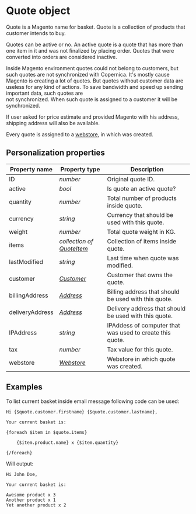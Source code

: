 # Quote object

Quote is a Magento name for basket. Quote is a collection of products that 
customer intends to buy. 

Quotes can be active or no. An active quote is a quote that has more than one
item in it and was not finalized by placing order. Quotes that were converted 
into orders are considered inactive.

Inside Magento environment quotes could not belong to customers, but such quotes 
are not synchronized with Copernica. It's mostly cause Magento is creating a lot 
of quotes. But quotes without customer data are useless for any kind of actions. 
To save bandwidth and speed up sending important data, such quotes are  
not synchronized. When such quote is assigned to a customer it will
be synchronized.

If user asked for price estimate and provided Magento with his address, shipping
address will also be available.

Every quote is assigned to a [webstore](copernica-docs:MarketingSuite/magento-integration/object/webstore),
in which was created.

## Personalization properties

| Property name   | Property type                                                                                    | Description                                               |
|-----------------|--------------------------------------------------------------------------------------------------|-----------------------------------------------------------|
| ID              | _number_                                                                                         | Original quote ID.                                        |
| active          | _bool_                                                                                           | Is quote an active quote?                                 |
| quantity        | _number_                                                                                         | Total number of products inside quote.                    |
| currency        | _string_                                                                                         | Currency that should be used with this quote.             |
| weight          | _number_                                                                                         | Total quote weight in KG.                                 |
| items           | _collection of [QuoteItem](copernica-docs:MarketingSuite/magento-integration/object/quote-item)_ | Collection of items inside quote.                         |
| lastModified    | _string_                                                                                         | Last time when quote was modified.                        |
| customer        | _[Customer](copernica-docs:MarketingSuite/magento-integration/object/customer)_                  | Customer that owns the quote.                             |
| billingAddress  | _[Address](copernica-docs:MarketingSuite/magento-integration/object/address)_                    | Billing address that should be used with this quote.      |
| deliveryAddress | _[Address](copernica-docs:MarketingSuite/magento-integration/object/address)_                    | Delivery address that should be used with this quote.     |
| IPAddress       | _string_                                                                                         | IPAddess of computer that was used to create this quote.  |
| tax             | _number_                                                                                         | Tax value for this quote.                                 |
| webstore        | _[Webstore](copernica-docs:MarketingSuite/magento-integration/object/webstore)_                  | Webstore in which quote was created.                      | 

## Examples

To list current basket inside email message following code can be used:

```
Hi {$quote.customer.firstname} {$quote.customer.lastname},

Your current basket is:

{foreach $item in $quote.items}

    {$item.product.name} x {$item.quantity}

{/foreach}

```

Will output:

```
Hi John Doe,
    
Your current basket is:

Awesome product x 3
Another product x 1
Yet another product x 2

```
